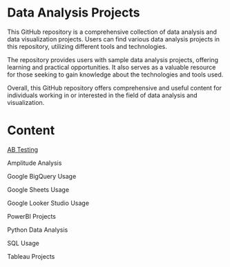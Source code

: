 # Data Analysis Projects
This GitHub repository is a comprehensive collection of data analysis and data visualization projects. Users can find various data analysis projects in this repository, utilizing different tools and technologies.

The repository provides users with sample data analysis projects, offering learning and practical opportunities. It also serves as a valuable resource for those seeking to gain knowledge about the technologies and tools used.

Overall, this GitHub repository offers comprehensive and useful content for individuals working in or interested in the field of data analysis and visualization.

# Content
[AB Testing](https://github.com/Necodk/Data-Analysis-Projects/blob/main/AB%20Testing/AB%20Testing%20Readme.md)

Amplitude Analysis

Google BigQuery Usage

Google Sheets Usage

Google Looker Studio Usage

PowerBI Projects

Python Data Analysis

SQL Usage

Tableau Projects

